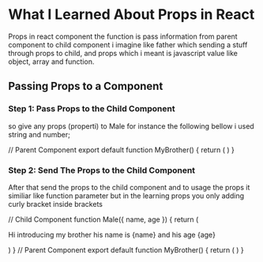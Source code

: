# What I Learned About Props in React 
   Props in react component the function is pass information from parent component to child component i imagine like father which sending a stuff through props to child, and props which i meant is javascript value like object, array and function.

## Passing Props to a Component

### Step 1: Pass Props to the Child Component
so give any props (properti) to Male for instance the following bellow i used string and number;

// Parent Component
export default function MyBrother() {
  return (
    <Male
      name="zoro"
      age={25}
    />
  )
}

### Step 2: Send The Props to the Child Component
After that send the props to the child component and to usage the props it similiar like function parameter but in the learning props you only adding curly bracket inside brackets

// Child Component
function Male({ name, age }) {
  return (
    <p>
      Hi introducing my brother his name is {name} and his age {age}
    </p>
  )
}
// Parent Component
export default function MyBrother() {
  return (
    <Male
      name="zoro"
      age={25}
    />
  )
}

